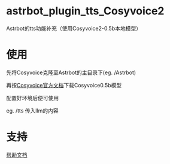 # astrbot_plugin_tts_Cosyvoice2

Astrbot的tts功能补充（使用Cosyvoice2-0.5b本地模型）

# 使用

先将Cosyvoice克隆至Astrbot的主目录下(eg. /Astrbot)

再按[Cosyvoice官方文档](https://www.modelscope.cn/models/iic/CosyVoice2-0.5B/summary)下载Cosyvoice0.5b模型

配置好环境后便可使用

eg. /tts 传入llm的内容

# 支持

[帮助文档](https://github.com/xiewoc/astrbot_plugin_tts_Cosyvoice2
)
